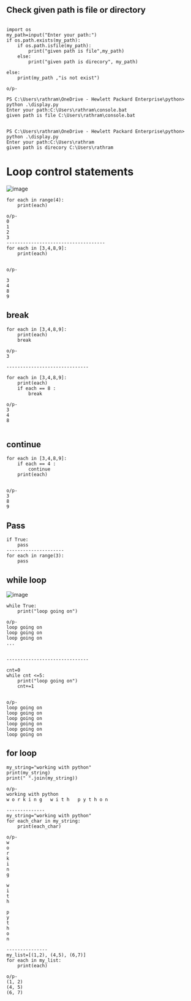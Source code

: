Check given path is file or directory
--------------------------------------
```

import os
my_path=input("Enter your path:")
if os.path.exists(my_path):
    if os.path.isfile(my_path):
        print("given path is file",my_path)
    else:
        print("given path is direcory", my_path)

else:        
    print(my_path ,"is not exist")
    
o/p-

PS C:\Users\rathram\OneDrive - Hewlett Packard Enterprise\python> python .\display.py 
Enter your path:C:\Users\rathram\console.bat
given path is file C:\Users\rathram\console.bat


PS C:\Users\rathram\OneDrive - Hewlett Packard Enterprise\python> python .\display.py 
Enter your path:C:\Users\rathram
given path is direcory C:\Users\rathram

```

Loop control statements
========================

![image](https://user-images.githubusercontent.com/53966749/204797448-b8b9c996-deb0-4906-a5dc-d8318127011e.png)

```
for each in range(4):
    print(each)
    
o/p-
0
1
2
3
------------------------------------
for each in [3,4,8,9]:
    print(each)


o/p-

3
4
8
9

```
break
-----
```
for each in [3,4,8,9]:
    print(each)
    break
    
o/p-
3

------------------------------

for each in [3,4,8,9]:
    print(each)
    if each == 8 :
        break
        
o/p-
3
4
8


```
continue
--------

```
for each in [3,4,8,9]:
    if each == 4 :
        continue
    print(each)


o/p-
3
8
9

```

Pass
-----
```
if True:
    pass
---------------------
for each in range(3):
    pass
```

while loop
----------
![image](https://user-images.githubusercontent.com/53966749/204798810-b0d5dc32-47ea-408b-ac0b-d7d62a96acae.png)


```
while True:
    print("loop going on")

o/p-
loop going on
loop going on
loop going on
...


------------------------------

cnt=0
while cnt <=5:
    print("loop going on")
    cnt+=1


o/p-
loop going on
loop going on
loop going on
loop going on
loop going on
loop going on

```

for loop
---------

```
my_string="working with python"
print(my_string)
print(" ".join(my_string))

o/p-
working with python
w o r k i n g   w i t h   p y t h o n

--------------
my_string="working with python"
for each_char in my_string:
    print(each_char)
    
o/p-
w
o
r
k
i
n
g
 
w
i
t
h
 
p
y
t
h
o
n

---------------
my_list=[(1,2), (4,5), (6,7)]
for each in my_list:
    print(each)

o/p-
(1, 2)
(4, 5)
(6, 7)

```
